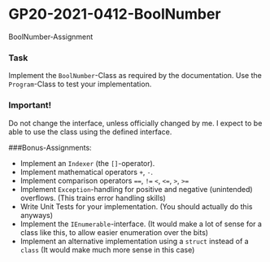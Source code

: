 # GP20-2021-0412-BoolNumber
BoolNumber-Assignment

### Task
Implement the `BoolNumber`-Class as required by the documentation.
Use the `Program`-Class to test your implementation.

### Important!
Do not change the interface, unless officially changed by me. I expect to be able to use the class using the defined interface.

###Bonus-Assignments:
- Implement an `Indexer` (the `[]`-operator).
- Implement mathematical operators `+`, `-`.
- Implement comparison operators `==`, `!=` `<`, `<=`, `>`, `>=`
- Implement `Exception`-handling for positive and negative (unintended) overflows. (This trains error handling skills)
- Write Unit Tests for your implementation. (You should actually do this anyways)
- Implement the `IEnumerable`-interface. (It would make a lot of sense for a class like this, to allow easier enumeration over the bits)
- Implement an alternative implementation using a `struct` instead of a `class` (It would make much more sense in this case)
